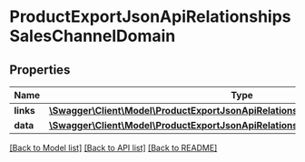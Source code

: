 # ProductExportJsonApiRelationshipsSalesChannelDomain

## Properties
Name | Type | Description | Notes
------------ | ------------- | ------------- | -------------
**links** | [**\Swagger\Client\Model\ProductExportJsonApiRelationshipsSalesChannelDomainLinks**](ProductExportJsonApiRelationshipsSalesChannelDomainLinks.md) |  | [optional] 
**data** | [**\Swagger\Client\Model\ProductExportJsonApiRelationshipsSalesChannelDomainData**](ProductExportJsonApiRelationshipsSalesChannelDomainData.md) |  | [optional] 

[[Back to Model list]](../../README.md#documentation-for-models) [[Back to API list]](../../README.md#documentation-for-api-endpoints) [[Back to README]](../../README.md)

